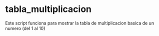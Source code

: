 # tabla_multiplicacion
Este script funciona para mostrar la tabla de multiplicacion basica de un numero (del 1 al 10)
